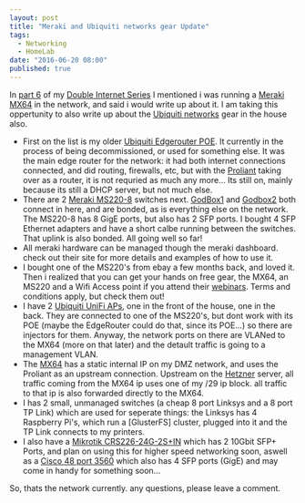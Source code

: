 ```yaml
---
layout: post
title: "Meraki and Ubiquiti networks gear Update"
tags: 
  - Networking
  - HomeLab
date: "2016-06-20 08:00"
published: true
---
```


In [part 6][1] of my [Double Internet Series][2] I mentioned i was running a [Meraki][3] [MX64][4] in the network, and said i would write up about it. I am taking this oppertunity to also write up about the [Ubiquiti networks][6] gear in the house also. 

* First on the list is my older [Ubiquiti Edgerouter POE][5]. It currently in the process of being decommissioned, or used for something else. It was the main edge router for the network: it had both internet connections connected, and did routing, firewalls, etc, but with the [Proliant][12] taking over as a router, it is not requried as much any more... Its still on, mainly because its still a DHCP server, but not much else.
* There are 2 [Meraki MS220-8][7] switches next. [GodBox1][9] and [Godbox2][10] both connect in here, and are bonded, as is everything else on the network. The MS220-8 has 8 GigE ports, but also has 2 SFP ports. I bought 4 SFP Ethernet adapters and have a short calbe running between the switches. That uplink is also bonded. All going well so far! 
* All meraki hardware can be managed though the meraki dashboard. check out their site for more details and examples of how to use it. 
* I bought one of the MS220's from ebay a few months back, and loved it. Then i realized that you can get your hands on free gear, the MX64, an MS220 and a Wifi Access point if you attend their [webinars][15]. Terms and conditions apply, but check them out!
* I have 2 [Ubiquiti UniFi APs][8], one in the front of the house, one in the back. They are connected to one of the MS220's, but dont work with its POE (maybe the EdgeRouter could do that, since its POE...) so there are injectors for them. Anyway, the network ports on there are VLANed to the MX64 (more on that later) and the detault traffic is going to a management VLAN. 
* The [MX64][4] has a static internal IP on my DMZ network, and uses the Proliant as an upstream connection. Upstream on the [Hetzner][11] server, all traffic coming from the MX64 ip uses one of my /29 ip block. all traffic to that ip is also forwarded directly to the MX64. 
* I has 2 small, unmanaged switches (a cheap 8 port Linksys and a 8 port TP Link) which are used for seperate things: the Linksys has 4 Raspberry Pi's, which run a [GlusterFS] cluster, plugged into it and the TP Link connects to my printers. 
* I also have a [Mikrotik CRS226-24G-2S+IN][13] which has 2 10Gbit SFP+ Ports, and plan on using this for higher speed networking soon, aswell as a [Cisco 48 port 3560][14] which also has 4 SFP ports (GigE) and may come in handy for something soon...

So, thats the network currently. any questions, please leave a comment.

[1]:https://www.tiernanotoole.ie/2016/05/17/double-speed-internet-part-6-hetzner-edition.html
[2]:https://www.tiernanotoole.ie/tag/Double%20Internet/
[3]:https://meraki.cisco.com/
[4]:https://meraki.cisco.com/products/appliances/mx64
[5]:https://www.ubnt.com/edgemax/edgerouter-poe/
[6]:http://www.ubnt.com
[7]:https://meraki.cisco.com/products/switches/ms220-8
[8]:https://www.ubnt.com/unifi/unifi-ap/
[9]:https://www.tiernanotoole.ie/Computers/godbox.html
[10]:https://www.tiernanotoole.ie/Computers/GodBoxV2.html
[11]:http://www.hetzner.de/en
[12]:https://www.tiernanotoole.ie/Computers/proliantml110.html
[13]:http://routerboard.com/CRS226-24G-2SplusIN
[14]:http://www.cisco.com/c/en/us/products/switches/catalyst-3560-series-switches/index.html
[15]:https://meraki.cisco.com/webinars